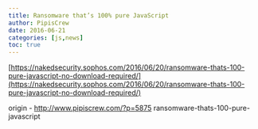 ```yaml
---
title: Ransomware that’s 100% pure JavaScript
author: PipisCrew
date: 2016-06-21
categories: [js,news]
toc: true
---
```


[https://nakedsecurity.sophos.com/2016/06/20/ransomware-thats-100-pure-javascript-no-download-required/](https://nakedsecurity.sophos.com/2016/06/20/ransomware-thats-100-pure-javascript-no-download-required/)

origin - http://www.pipiscrew.com/?p=5875 ransomware-thats-100-pure-javascript